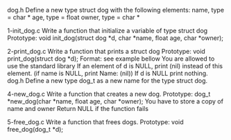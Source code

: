 dog.h Define a new type struct dog with the following elements:
name, type = char *
age, type = float
owner, type = char *


1-init_dog.c Write a function that initialize a variable of type struct dog
Prototype: void init_dog(struct dog *d, char *name, float age, char *owner);


2-print_dog.c Write a function that prints a struct dog
Prototype: void print_dog(struct dog *d);
Format: see example bellow
You are allowed to use the standard library
If an element of d is NULL, print (nil) instead of this element. (if name is NULL, print Name: (nil))
If d is NULL print nothing.
dog.h Define a new type dog_t as a new name for the type struct dog. 


4-new_dog.c Write a function that creates a new dog.
Prototype: dog_t *new_dog(char *name, float age, char *owner);
You have to store a copy of name and owner
Return NULL if the function fails


5-free_dog.c Write a function that frees dogs.
Prototype: void free_dog(dog_t *d);

